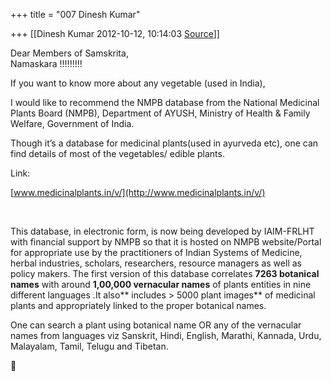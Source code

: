 +++
title = "007 Dinesh Kumar"

+++
[[Dinesh Kumar	2012-10-12, 10:14:03 [Source](https://groups.google.com/g/samskrita/c/cJlpiAiCg5U)]]



Dear Members of Samskrita,  
Namaskara !!!!!!!!!  
  

If you want to know more about any vegetable (used in India),

I would like to recommend the NMPB database from the National Medicinal Plants Board (NMPB), Department of AYUSH, Ministry of Health & Family Welfare, Government of India.

Though it’s a database for medicinal plants(used in ayurveda etc), one can find details of most of the vegetables/ edible plants.

Link:

  

[www.medicinalplants.in/v/](http://www.medicinalplants.in/v/)

[  
](http://www.medicinalplants.in/v/)

This database, in electronic form, is now being developed by IAIM-FRLHT with financial support by NMPB so that it is hosted on NMPB website/Portal for appropriate use by the practitioners of Indian Systems of Medicine, herbal industries, scholars, researchers, resource managers as well as policy makers. The first version of this database correlates **7263 botanical names** with around **1,00,000 vernacular names** of plants entities in nine different languages .It also** includes \> 5000 plant images** of medicinal plants and appropriately linked to the proper botanical names.

One can search a plant using botanical name OR any of the vernacular names from languages viz Sanskrit, Hindi, English, Marathi, Kannada, Urdu, Malayalam, Tamil, Telugu and Tibetan.



